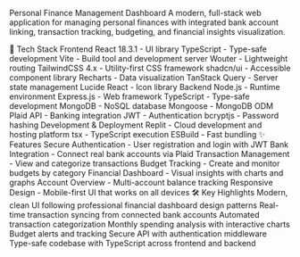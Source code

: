 Personal Finance Management Dashboard
A modern, full-stack web application for managing personal finances with integrated bank account linking, transaction tracking, budgeting, and financial insights visualization.

🚀 Tech Stack
Frontend
React 18.3.1 - UI library
TypeScript - Type-safe development
Vite - Build tool and development server
Wouter - Lightweight routing
TailwindCSS 4.x - Utility-first CSS framework
shadcn/ui - Accessible component library
Recharts - Data visualization
TanStack Query - Server state management
Lucide React - Icon library
Backend
Node.js - Runtime environment
Express.js - Web framework
TypeScript - Type-safe development
MongoDB - NoSQL database
Mongoose - MongoDB ODM
Plaid API - Banking integration
JWT - Authentication
bcryptjs - Password hashing
Development & Deployment
Replit - Cloud development and hosting platform
tsx - TypeScript execution
ESBuild - Fast bundling
✨ Features
Secure Authentication - User registration and login with JWT
Bank Integration - Connect real bank accounts via Plaid
Transaction Management - View and categorize transactions
Budget Tracking - Create and monitor budgets by category
Financial Dashboard - Visual insights with charts and graphs
Account Overview - Multi-account balance tracking
Responsive Design - Mobile-first UI that works on all devices
🛠️ Key Highlights
Modern, clean UI following professional financial dashboard design patterns
Real-time transaction syncing from connected bank accounts
Automated transaction categorization
Monthly spending analysis with interactive charts
Budget alerts and tracking
Secure API with authentication middleware
Type-safe codebase with TypeScript across frontend and backend
